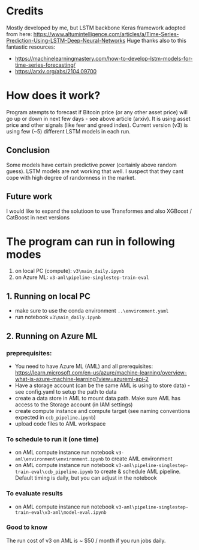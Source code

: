 # Credits
Mostly developed by me, but LSTM backbone Keras framework adopted from here: https://www.altumintelligence.com/articles/a/Time-Series-Prediction-Using-LSTM-Deep-Neural-Networks 
Huge thanks also to this fantastic resources:
- https://machinelearningmastery.com/how-to-develop-lstm-models-for-time-series-forecasting/ 
- https://arxiv.org/abs/2104.09700 

# How does it work?
Program atempts to forecast if Bitcoin price (or any other asset price) will go up or down in next few days - see above article (arxiv).
It is using asset price and other signals (like feer and greed index).
Current version (v3) is using few (~5) different LSTM models in each run.

## Conclusion
Some models have certain predictive power (certainly above random guess).
LSTM models are not working that well. I suspect that they cant cope with high degree of randomness in the market.

## Future work
I would like to expand the solutioon to use Transformes and also XGBoost / CatBoost in next versions

# The program can run in following modes
1. on local PC (compute): `v3\main_daily.ipynb`
2. on Azure ML: `v3-aml\pipeline-singlestep-train-eval`

## 1. Running on local PC
- make sure to use the conda environment `..\environment.yaml`
- run notebook `v3\main_daily.ipynb`

## 2. Running on Azure ML
### preprequisites: 
- You need to have Azure ML (AML) and all prerequisites: https://learn.microsoft.com/en-us/azure/machine-learning/overview-what-is-azure-machine-learning?view=azureml-api-2 
- Have a storage account (can be the same AML is using to store data) - see config.yaml to setup the path to data
- create a data store in AML to mount data path. Make sure AML has access to the Storage account (in IAM settings)
- create compute instance and compute target (see naming conventions expected in `ccb_pipeline.ipynb`)
- upload code files to AML workspace
### To schedule to run it (one time)
- on AML compute instance run notebook `v3-aml\environment\environment.ipynb` to create AML environment
- on AML compute instance run notebook `v3-aml\pipeline-singlestep-train-eval\ccb_pipeline.ipynb` to create & schedule AML pipeline. Default timing is daily, but you can adjust in the notebook
### To evaluate results
- on AML compute instance run notebook `v3-aml\pipeline-singlestep-train-eval\v3-aml\model-eval.ipynb`
### Good to know
The run cost of v3 on AML is ~ $50 / month if you run jobs daily.
